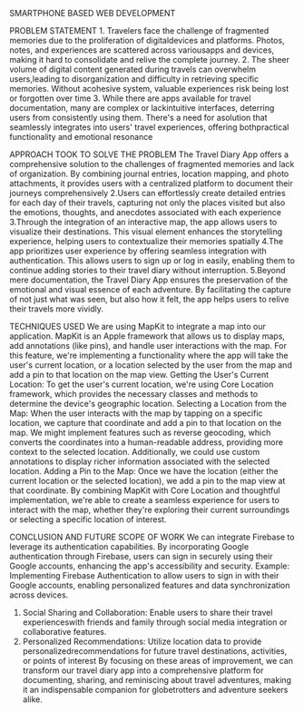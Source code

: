 SMARTPHONE BASED WEB DEVELOPMENT

PROBLEM STATEMENT
1.
Travelers face the challenge of fragmented memories due to the proliferation of digitaldevices and platforms. Photos, notes, and experiences are scattered across variousapps and devices, making it hard to consolidate and relive the complete journey.
2.
The sheer volume of digital content generated during travels can overwhelm users,leading to disorganization and difficulty in retrieving specific memories. Without acohesive system, valuable experiences risk being lost or forgotten over time
3.
While there are apps available for travel documentation, many are complex or lackintuitive interfaces, deterring users from consistently using them. There's a need for asolution that seamlessly integrates into users' travel experiences, offering bothpractical functionality and emotional resonance

APPROACH TOOK TO SOLVE THE PROBLEM
The Travel Diary App offers a comprehensive solution to the challenges of fragmented memories and lack of organization. By combining journal entries, location mapping, and photo attachments, it provides users with a centralized platform to document their journeys comprehensively
2.Users can effortlessly create detailed entries for each day of their travels, capturing not only the places visited but also the emotions, thoughts, and anecdotes associated with each experience
3.Through the integration of an interactive map, the app allows users to visualize their destinations. This visual element enhances the storytelling experience, helping users to contextualize their memories spatially
4.The app prioritizes user experience by offering seamless integration with authentication. This allows users to sign up or log in easily, enabling them to continue adding stories to their travel diary without interruption.
5.Beyond mere documentation, the Travel Diary App ensures the preservation of the emotional and visual essence of each adventure. By facilitating the capture of not just what was seen, but also how it felt, the app helps users to relive their travels more vividly.

TECHNIQUES USED
We are using MapKit to integrate a map into our application. MapKit is an Apple framework that allows us to display maps, add annotations (like pins), and handle user interactions with the map.
For this feature, we're implementing a functionality where the app will take the user's current location, or a location selected by the user from the map and add a pin to that location on the map view.
Getting the User's Current Location: To get the user's current location, we're using Core Location framework, which provides the necessary classes and methods to determine the device's geographic location.
Selecting a Location from the Map: When the user interacts with the map by tapping on a specific location, we capture that coordinate and add a pin to that location on the map. We might implement features such as reverse geocoding, which converts the coordinates into a human-readable address, providing more context to the selected location. Additionally, we could use custom annotations to display richer information associated with the selected location.
Adding a Pin to the Map: Once we have the location (either the current location or the selected location), we add a pin to the map view at that coordinate.
By combining MapKit with Core Location and thoughtful implementation, we're able to create a seamless experience for users to interact with the map, whether they're exploring their current surroundings or selecting a specific location of interest.

CONCLUSION AND FUTURE SCOPE OF WORK
We can integrate Firebase to leverage its authentication capabilities. By incorporating Google authentication through Firebase, users can sign in securely using their Google accounts, enhancing the app's accessibility and security.
Example: Implementing Firebase Authentication to allow users to sign in with their Google accounts, enabling personalized features and data synchronization across devices.
1. Social Sharing and Collaboration: Enable users to share their travel experienceswith friends and family through social media integration or collaborative features.
2. Personalized Recommendations: Utilize location data to provide personalizedrecommendations for future travel destinations, activities, or points of interest
By focusing on these areas of improvement, we can transform our travel diary app into a comprehensive platform for documenting, sharing, and reminiscing about travel adventures, making it an indispensable companion for globetrotters and adventure seekers alike.
